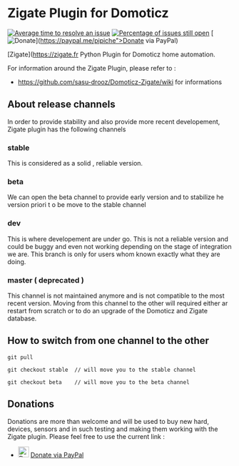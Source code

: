 # Zigate Plugin for Domoticz

[![Average time to resolve an issue](http://isitmaintained.com/badge/resolution/sasu-drooz/Domoticz-Zigate.svg)](http://isitmaintained.com/project/sasu-drooz/Domoticz-Zigate "Average time to resolve an issue")
[![Percentage of issues still open](http://isitmaintained.com/badge/open/sasu-drooz/Domoticz-Zigate.svg)](http://isitmaintained.com/project/sasu-drooz/Domoticz-Zigate "Percentage of issues still open")
[![Donate](https://img.shields.io/badge/Donate-PayPal-green.svg)](https://paypal.me/pipiche">Donate via PayPal)




[Zigate](https://zigate.fr Python Plugin for Domoticz home automation.

For information around the Zigate Plugin, please refer to :
* https://github.com/sasu-drooz/Domoticz-Zigate/wiki for informations 

## About release channels

In order to provide stability and also provide more recent developement, Zigate plugin has the following channels

### stable
This is considered as a solid , reliable version.

### beta

We can open the beta channel to provide early version and to stabilize he version priori t o be move to the stable channel

### dev

This is where developement are under go. This is not a reliable version and could be buggy and even not working depending on the stage of integration we are.
This branch is only for users whom known exactly what they are doing.

### master ( deprecated )
This channel is not maintained anymore and is not compatible to the most recent version.
Moving from this channel to the other will required either ar restart from scratch or to do an upgrade of the Domoticz and Zigate database.

## How to switch from one channel to the other

`git pull`

`git checkout stable  // will move you to the stable channel`

`git checkout beta    // will move you to the beta channel`


## Donations
Donations are more than welcome and will be used to buy new hard, devices, sensors and in such testing and making them working with the Zigate plugin. Please feel free to use the current link :

* <img src="https://www.pipiche.fr//pp.svg" width="24" height="24" alt="Donate via Paypal"/> <a href="https://paypal.me/pipiche">Donate via PayPal</a><br/>



